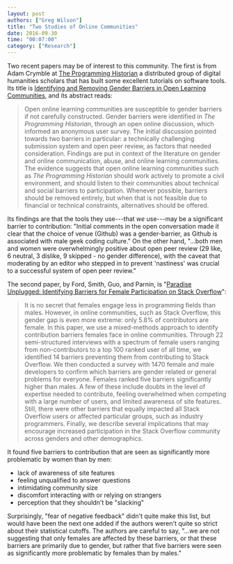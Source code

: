 ```yaml
---
layout: post
authors: ["Greg Wilson"]
title: "Two Studies of Online Communities"
date: 2016-09-30
time: "00:07:00"
category: ["Research"]
---
```


Two recent papers may be of interest to this community.  The first is
from Adam Crymble at [The Programming
Historian](http://programminghistorian.org) a distributed group of
digital humanities scholars that has built some excellent tutorials on
software tools.  Its title is [Identifying and Removing Gender
Barriers in Open Learning
Communities](http://programminghistorian.org/researchpapers/openLearningCommunities2016.pdf),
and its abstract reads:

> Open online learning communities are susceptible to gender barriers
> if not carefully constructed. Gender barriers were identified in
> *The Programming Historian*, through an open online discussion,
> which informed an anonymous user survey. The initial discussion
> pointed towards two barriers in particular: a technically
> challenging submission system and open peer review, as factors that
> needed consideration. Findings are put in context of the literature
> on gender and online communication, abuse, and online learning
> communities. The evidence suggests that open online learning
> communities such as *The Programming Historian* should work actively
> to promote a civil environment, and should listen to their
> communities about technical and social barriers to participation.
> Whenever possible, barriers should be removed entirely, but when
> that is not feasible due to financial or technical constraints,
> alternatives should be offered.

Its findings are that the tools they use---that *we* use---may be a
significant barrier to contribution: "Initial comments in the open
conversation made it clear that the choice of venue (Github) was a
gender-barrier, as Github is associated with male geek coding
culture."  On the other hand, "...both men and women were
overwhelmingly positive about open peer review (29 like, 6 neutral, 3
dislike, 9 skipped - no gender difference), with the caveat that
moderating by an editor who stepped in to prevent 'nastiness' was
crucial to a successful system of open peer review."

The second paper, by Ford, Smith, Guo, and Parnin, is
"[Paradise Unplugged: Identifying Barriers for Female Participation on Stack Overflow](https://denaeford.wordpress.com/2016/07/20/paradise-unplugged-barriers-to-stack-overflow-use/)":

> It is no secret that females engage less in programming fields
> than males. However, in online communities, such as Stack
> Overflow, this gender gap is even more extreme: only 5.8% of
> contributors are female. In this paper, we use a mixed-methods
> approach to identify contribution barriers females face in online
> communities. Through 22 semi-structured interviews with a spectrum
> of female users ranging from non-contributors to a top 100 ranked
> user of all time, we identified 14 barriers preventing them from
> contributing to Stack Overflow. We then conducted a survey with
> 1470 female and male developers to confirm which barriers are
> gender related or general problems for everyone. Females ranked
> five barriers significantly higher than males. A few of these
> include doubts in the level of expertise needed to contribute,
> feeling overwhelmed when competing with a large number of users,
> and limited awareness of site features. Still, there were other
> barriers that equally impacted all Stack Overflow users or
> affected particular groups, such as industry programmers. Finally,
> we describe several implications that may encourage increased
> participation in the Stack Overflow community across genders and
> other demographics.

It found five barriers to contribution that are seen as significantly
more problematic by women than by men:

*   lack of awareness of site features
*   feeling unqualified to answer questions
*   intimidating community size
*   discomfort interacting with or relying on strangers
*   perception that they shouldn't be "slacking"

Surprisingly, "fear of negative feedback" didn't quite make this list,
but would have been the next one added if the authors weren't quite so
strict about their statistical cutoffs.  The authors are careful to
say, "...we are not suggesting that only females are affected by these
barriers, or that these barriers are primarily due to gender, but
rather that five barriers were seen as significantly more problematic
by females than by males."
